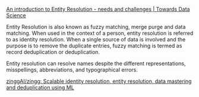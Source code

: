 [An introduction to Entity Resolution - needs and challenges | Towards Data Science](https://towardsdatascience.com/an-introduction-to-entity-resolution-needs-and-challenges-97fba052dde5/)

Entity Resolution is also known as fuzzy matching, merge purge and data matching. When used in the context of a person, entity resolution is referred to as identity resolution. When a single source of data is involved and the purpose is to remove the duplicate entries, fuzzy matching is termed as record deduplication or deduplication.

Entity resolution can resolve names despite the different representations, misspellings, abbreviations, and typographical errors.

[zinggAI/zingg: Scalable identity resolution, entity resolution, data mastering and deduplication using ML](https://github.com/zinggAI/zingg)
